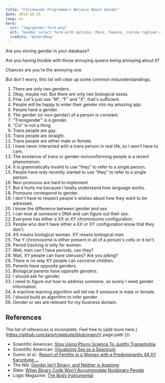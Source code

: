 ```yaml
---
title: "Falsehoods Programmers Believe About Gender"
date: 2019-10-25
lang: en
hero:
  src: "img/gender-form.png"
  alt: "Gender select form with options: Male, Female, Custom (upload custom gender, max 10 MB)"
  credits: "@chordbug"
---
```


Are you storing gender in your database?

Are you having trouble with those annoying queers being annoying about it?

Chances are you're the annoying one.

But don't worry, this list will clear up some common misunderstandings.

1. There are only two genders.
1. Okay, maybe not. But there are only two biological sexes.
1. Fine. Let's just use "M", "F" and "X", that's sufficient.
1. People will be happy to enter their gender into my amazing app.
1. People have a gender.
1. The gender (or non-gender) of a person is constant.
1. "Transgender" is a gender.
1. "Cis" is not a thing.
1. Trans people are gay.
1. Trans people are straight.
1. Trans people are either male or female.
1. I have never interacted with a trans person in real life, so I won't have to care.
1. The existence of trans or gender-nonconforming people is a recent phenomenon.
1. It is grammatically invalid to use "they" to refer to a single person.
1. People have only recently started to use "they" to refer to a single person.
1. Neo-pronouns are hard to implement.
1. But it hurts me because I totally understand how language works.
1. Pronouns correspond to gender.
1. I don't have to respect people's wishes about how they want to be adressed.
1. I know the difference between gender and sex.
1. I can look at someone's DNA and can figure out their sex.
1. Everyone has either a XX or XY chromosome configuration.
1. People who don't have either a XX or XY configuration know that they don't.
1. XX means biological woman. XY means biological man.
1. The Y chromosome is either present in all of a person's cells or it isn't.
1. Period tracking is only for women.
1. Well, men can't have periods, can they?
1. Wait, XY people can have uteruses? Are you joking?
1. There is no way XY people can conceive children.
1. Parents have opposite genders.
1. Biological parents have opposite genders.
1. I should ask for gender.
1. I need to figure out how to address someone, so surely I need gender information.
1. A machine learning algorithm will tell me if someone is male or female.
1. I should build an algorithm to infer gender.
1. Gender or sex are relevant for my business domain.

## References

The list of references is incomplete.
Feel free to [add more here.](https://github.com/larsrh/website/blob/main/{{ page.path }})

* Scientific American: [Stop Using Phony Science To Justify Transphobia](https://blogs.scientificamerican.com/voices/stop-using-phony-science-to-justify-transphobia/)
* Scientific American: [Visualizing Sex as a Spectrum](https://blogs.scientificamerican.com/sa-visual/visualizing-sex-as-a-spectrum/)
* Dumic et al.: [Report of Fertility in a Woman with a Predominantly 46,XY Karyotype ...](https://doi.org/10.1210/jc.2007-2155)
* The Nib: [Gender Isn’t Binary, and Neither is Anatomy](https://thenib.com/gender-isn-t-binary-and-neither-is-anatomy)
* Slate: [When Binary Code Won’t Accommodate Nonbinary People](https://slate.com/technology/2019/10/gender-binary-nonbinary-code-databases-values.html)
* Logic Magazine: [The Body Instrumental](https://logicmag.io/nature/the-body-instrumental/)
